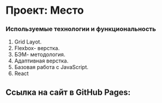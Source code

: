# Проект: Место

### Используемые технологии и функциональность

1. Grid Layot.
2. Flexbox- верстка.
3. БЭМ- методология.
4. Адаптивная верстка.
5. Базовая работа с JavaScript.
6. React

## Ccылка на сайт в GitHub Pages:
